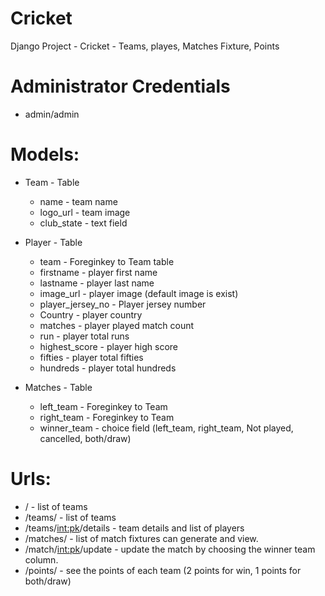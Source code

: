 # Cricket
Django Project - Cricket - Teams, playes, Matches Fixture, Points


# Administrator Credentials
  - admin/admin

# Models:
  - Team - Table
    - name - team name
    - logo_url - team image
    - club_state - text field
  
  - Player - Table
    - team - Foreginkey to Team table
    - firstname - player first name
    - lastname - player last name
    - image_url - player image (default image is exist)
    - player_jersey_no - Player jersey number
    - Country - player country
    - matches - player played match count
    - run - player total runs
    - highest_score - player high score
    - fifties - player total fifties
    - hundreds - player total hundreds
    
  - Matches - Table
    - left_team - Foreginkey to Team
    - right_team - Foreginkey to Team
    - winner_team - choice field (left_team, right_team, Not played, cancelled, both/draw)
    

# Urls:
  - / - list of teams
  - /teams/ - list of teams
  - /teams/<int:pk>/details - team details and list of players
  - /matches/ - list of match fixtures can generate and view.
  - /match/<int:pk>/update - update the match by choosing the winner team column. 
  - /points/  - see the points of each team (2 points for win, 1 points for both/draw)
  
  
    
